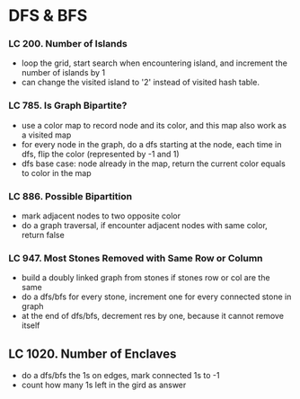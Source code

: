 # DFS & BFS
### LC 200. Number of Islands
* loop the grid, start search when encountering island, and increment the number of islands by 1
* can change the visited island to '2' instead of visited hash table.

### LC 785. Is Graph Bipartite?
* use a color map to record node and its color, and this map also work as a visited map
* for every node in the graph, do a dfs starting at the node, each time in dfs, flip the color (represented by -1 and 1)
* dfs base case: node already in the map, return the current color equals to color in the map
### LC 886. Possible Bipartition
* mark adjacent nodes to two opposite color
* do a graph traversal, if encounter adjacent nodes with same color, return false

### LC 947. Most Stones Removed with Same Row or Column
* build a doubly linked graph from stones if stones row or col are the same
* do a dfs/bfs for every stone, increment one for every connected stone in graph
* at the end of dfs/bfs, decrement res by one, because it cannot remove itself

## LC 1020. Number of Enclaves
* do a dfs/bfs the 1s on edges, mark connected 1s to -1
* count how many 1s left in the gird as answer
